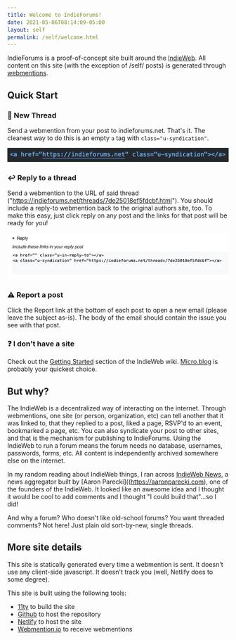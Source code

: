 ```yaml
---
title: Welcome to IndieForums!
date: 2021-05-06T08:14:09-05:00
layout: self
permalink: /self/welcome.html
---
```


IndieForums is a proof-of-concept site built around the [IndieWeb](https://indieweb.org). All content on this site (with the exception of /self/ posts) is generated through [webmentions](https://webmention.io).

## Quick Start

### 📝 New Thread
Send a webmention from your post to indieforums.net. That's it. The cleanest way to do this is an empty `a` tag with `class="u-syndication"`. 

![Example of syndication link](../assets/img/indieforums-syndication-example.png)

### ↩️ Reply to a thread
Send a webmention to the URL of said thread ("https://indieforums.net/threads/7de25018ef5fdcbf.html"). You should include a reply-to webmention back to the original authors site, too. To make this easy, just click reply on any post and the links for that post will be ready for you!

![Example of reply](../assets/img/indieforums-reply-example.png)

### ⚠️ Report a post
Click the Report link at the bottom of each post to open a new email (please leave the subject as-is). The body of the email should contain the issue you see with that post.

### ❓ I don't have a site
Check out the [Getting Started](https://indieweb.org/Getting_Started) section of the IndieWeb wiki. [Micro.blog](https://micro.blog) is probably your quickest choice.

## But why?

The IndieWeb is a decentralized way of interacting on the internet. Through webmentions, one site (or person, organization, etc) can tell another that it was linked to, that they replied to a post, liked a page, RSVP'd to an event, bookmarked a page, etc. You can also syndicate your post to other sites, and that is the mechanism for publishing to IndieForums. Using the IndieWeb to run a forum means the forum needs no database, usernames, passwords, forms, etc. All content is independently archived somewhere else on the internet.

In my random reading about IndieWeb things, I ran across [IndieWeb News](https://news.indieweb.org), a news aggregator built by [Aaron Parecki]((https://aaronparecki.com), one of the founders of the IndieWeb. It looked like an awesome idea and I thought it would be cool to add comments and I thought "I could build that"...so I did!

And why a forum? Who doesn't like old-school forums? You want threaded comments? Not here! Just plain old sort-by-new, single threads.

## More site details

This site is statically generated every time a webmention is sent. It doesn't use any client-side javascript. It doesn't track you (well, Netlify does to some degree).

This site is built using the following tools:

- [11ty](https://www.11ty.dev) to build the site
- [Github](https://github.com) to host the repository
- [Netlify](https://netlify.com) to host the site
- [Webmention.io](https://webmention.io/) to receive webmentions
